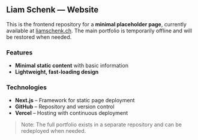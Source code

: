 ## Liam Schenk — Website

This is the frontend repository for a **minimal placeholder page**, currently available at [liamschenk.ch](https://liamschenk.ch). The main portfolio is temporarily offline and will be restored when needed.

### Features

- **Minimal static content** with basic information
- **Lightweight, fast-loading design**

### Technologies

- **Next.js** – Framework for static page deployment
- **GitHub** – Repository and version control
- **Vercel** – Hosting with continuous deployment

> Note: The full portfolio exists in a separate repository and can be redeployed when needed.
